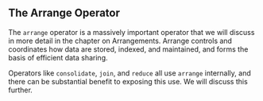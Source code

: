 ## The Arrange Operator

The `arrange` operator is a massively important operator that we will discuss in more detail in the chapter on Arrangements. Arrange controls and coordinates how data are stored, indexed, and maintained, and forms the basis of efficient data sharing.

Operators like `consolidate`, `join`, and `reduce` all use `arrange` internally, and there can be substantial benefit to exposing this use. We will discuss this further.